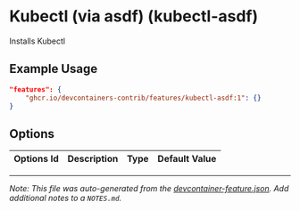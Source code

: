 
# Kubectl (via asdf) (kubectl-asdf)

Installs Kubectl

## Example Usage

```json
"features": {
    "ghcr.io/devcontainers-contrib/features/kubectl-asdf:1": {}
}
```

## Options

| Options Id | Description | Type | Default Value |
|-----|-----|-----|-----|




---

_Note: This file was auto-generated from the [devcontainer-feature.json](https://github.com/devcontainers-contrib/features/blob/main/src/kubectl-asdf/devcontainer-feature.json).  Add additional notes to a `NOTES.md`._
